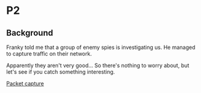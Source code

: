 # P2

## Background

Franky told me that a group of enemy spies is investigating us. He managed to capture traffic on their network. 

Apparently they aren't very good... So there's nothing to worry about, but let's see if you catch something interesting.

[Packet capture](./p2.pcapng)


